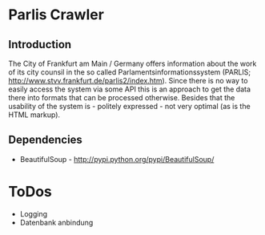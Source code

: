 Parlis Crawler
==============

Introduction
------------
The City of Frankfurt am Main / Germany offers information about the work of its city counsil in the so called Parlamentsinformationssystem (PARLIS; http://www.stvv.frankfurt.de/parlis2/index.htm).
Since there is no way to easily access the system via some API this is an approach to get the data there into formats that can be processed otherwise.
Besides that the usability of the system is - politely expressed - not very optimal (as is the HTML markup).

Dependencies
------------
* BeautifulSoup - http://pypi.python.org/pypi/BeautifulSoup/


# ToDos
- Logging
- Datenbank anbindung
